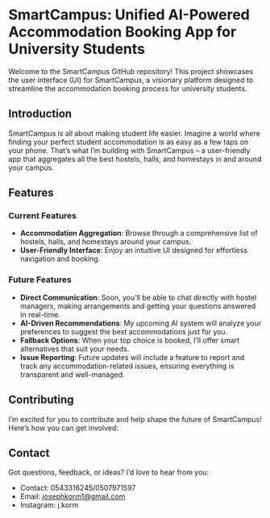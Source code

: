 # SmartCampus: Unified AI-Powered Accommodation Booking App for University Students

Welcome to the SmartCampus GitHub repository! This project showcases the user interface (UI) for SmartCampus, a visionary platform designed to streamline the accommodation booking process for university students.

## Introduction

SmartCampus is all about making student life easier. Imagine a world where finding your perfect student accommodation is as easy as a few taps on your phone. That’s what I’m building with SmartCampus – a user-friendly app that aggregates all the best hostels, halls, and homestays in and around your campus. 

## Features

### Current Features
- **Accommodation Aggregation**: Browse through a comprehensive list of hostels, halls, and homestays around your campus.
- **User-Friendly Interface**: Enjoy an intuitive UI designed for effortless navigation and booking.

### Future Features
- **Direct Communication**: Soon, you’ll be able to chat directly with hostel managers, making arrangements and getting your questions answered in real-time.
- **AI-Driven Recommendations**: My upcoming AI system will analyze your preferences to suggest the best accommodations just for you. 
- **Fallback Options**: When your top choice is booked, I’ll offer smart alternatives that suit your needs.
- **Issue Reporting**: Future updates will include a feature to report and track any accommodation-related issues, ensuring everything is transparent and well-managed.

## Contributing

I’m excited for you to contribute and help shape the future of SmartCampus! Here’s how you can get involved:

## Contact

Got questions, feedback, or ideas? I’d love to hear from you:

- Contact: 0543316245/0507971597
- Email: josephkorm1@gmail.com
- Instagram: j.korm
